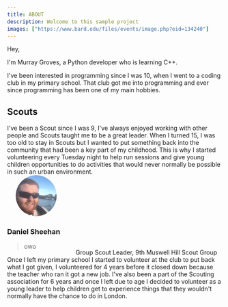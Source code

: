 ```yaml
---
title: ABOUT
description: Welcome to this sample project
images: ["https://www.bard.edu/files/events/image.php?eid=134240"]
---
```

Hey,

I'm Murray Groves, a Python developer who is learning C++.

I've been interested in programming since I was 10, when I went to a coding club in my primary school. That club got me into programming and ever since programming has been one of my main hobbies.

## Scouts
<p style="margin: auto">I've been a Scout since I was 9, I've always enjoyed working with other people and Scouts taught me to be a great leader. When I turned 15, I was too old to stay in Scouts but I wanted to put something back into the community that had been a key part of my childhood. This is why I started volunteering every Tuesday night to help run sessions and give young children opportunities to do activities that would never normally be possible in such an urban environment.</p>


  <img style="border-radius: 50%; width: 10vw; margin: left; position: relative; left: 20px" class="rounded-img" src="/dan.jpg" alt="uwu" title="title" />
  <h3 class="testimonial-name" style="margin: left;">Daniel Sheehan</h3>
  <p class="testimonial-role" style="position: absolute; right: 25%">Group Scout Leader, 9th Muswell Hill Scout Group</p>
  <blockquote class="testimonial-text">owo</blockquote>


Once I left my primary school I started to volunteer at the club to put back what I got given, I volunteered for 4 years before it closed down because the teacher who ran it got a new job. I've also been a part of the Scouting association for 6 years and once I left due to age I decided to volunteer as a young leader to help children get to experience things that they wouldn't normally have the chance to do in London.
